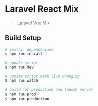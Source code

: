 # Laravel React Mix

> Laravel Vue Mix

## Build Setup

``` bash
# install dependencies
$ npm run install

# update script
$ npm run dev

# update script with live changing
$ npm run watch

# build for production and launch server
$ npm run prod
$ npm run production

```
